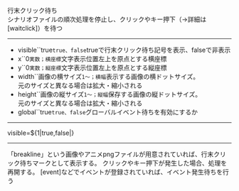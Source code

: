 行末クリック待ち  
シナリオファイルの順次処理を停止し、クリックやキー押下（→詳細は[waitclick]）を待つ

***
- visible``true`true、false`trueで行末クリック待ち記号を表示、falseで非表示
- x``0`実数；横座標`文字表示位置左上を原点とする横座標
- y``0`実数；縦座標`文字表示位置左上を原点とする縦座標
- width``画像の横サイズ`1〜；横幅`表示する画像の横ドットサイズ。<br/>元のサイズと異なる場合は拡大・縮小される
- height``画像の縦サイズ`1〜；縦幅`保存する画像の縦ドットサイズ。<br/>元のサイズと異なる場合は拡大・縮小される
- global``true`true、false`グローバルイベント待ちを有効にするか

***
visible=${1|true,false|}

***
「breakline」という画像やアニメpngファイルが用意されていれば、行末クリック待ちマークとして表示する。
クリックやキー押下が発生した場合、処理を再開する。
[event]などでイベントが登録されていれば、イベント発生待ちを行う
